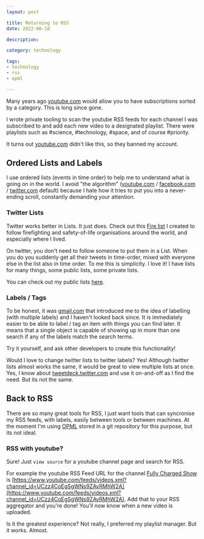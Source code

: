 ```yaml
---
layout: post

title: Returning to RSS
date: 2022-06-18

description:

category: technology

tags:
- technology
- rss
- opml

---
```


Many years ago [youtube.com](https://youtube.com/) would allow you to have subscriptions sorted by a category. This is long since gone.

I wrote private tooling to scan the youtube RSS feeds for each channel I was subscribed to and add each new video to a designated playlist. There were playlists such as #science, #technology, #space, and of course #priority.

It turns out [youtube.com](https://youtube.com/) didn't like this, so they banned my account.

## Ordered Lists and Labels

I use ordered lists (events in time order) to help me to understand what is going on in the world. I avoid "the algorithm" ([youtube.com](https://youtube.com/) / [facebook.com](https://facebook.com/) / [twitter.com](https://twitter.com/) default) because I hate how it tries to put you into a never-ending scroll, constantly demanding your attention.

### Twitter Lists

Twitter works better in Lists. It just does. Check out this [Fire list](https://twitter.com/i/lists/101797637) I created to follow firefighting and safety-of-life organisations around the world, and especially where I lived.

On twitter, you don't need to follow someone to put them in a List. When you do you suddenly get all their tweets in time-order, mixed with everyone else in the list also in time order. To me this is simplicity. I love it! I have lists for many things, some public lists, some private lists.

You can check out my public lists [here](https://twitter.com/drewandersonnz/lists).

### Labels / Tags

To be honest, it was [gmail.com](https://gmail.com/) that introduced me to the idea of labelling (with multiple labels) and I haven't looked back since. It is immediately easier to be able to label / tag an item with things you can find later. It means that a single object is capable of showing up in more than one search if any of the labels match the search terms.

Try it yourself, and ask other developers to create this functionality!

Would I love to change twitter lists to twitter labels? Yes! Although twitter lists almost works the same, it would be great to view multiple lists at once. Yes, I know about [tweetdeck.twitter.com](https://tweetdeck.twitter.com/) and use it on-and-off as I find the need. But its not the same.

## Back to RSS

There are so many great tools for RSS, I just want tools that can syncronise my RSS feeds, with labels, easily between tools or between machines. At the moment I'm using [OPML](https://en.wikipedia.org/wiki/OPML) stored in a git repository for this purpose, but its not ideal.

### RSS with youtube?

Sure! Just `view source` for a youtube channel page and search for RSS.

For example the youtube RSS Feed URL for the channel [Fully Charged Show](https://www.youtube.com/c/fullychargedshow) is
[https://www.youtube.com/feeds/videos.xml?channel_id=UCzz4CoEgSgWNs9ZAvRMhW2A](https://www.youtube.com/feeds/videos.xml?channel_id=UCzz4CoEgSgWNs9ZAvRMhW2A). Add that to your RSS aggregator and you're done! You'll now know when a new video is uploaded.

Is it the greatest experience? Not really, I preferred my playlist manager. But it works. Almost.
